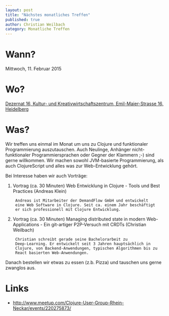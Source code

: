 ```yaml
---
layout: post
title: "Nächstes monatliches Treffen"
published: true
author: Christian Weilbach
category: Monatliche Treffen
---
```


# Wann?

Mittwoch, 11. Februar 2015

# Wo?

[Dezernat 16, Kultur- und Kreativwirtschaftszentrum, Emil-Maier-Strasse 16, Heidelberg](http://maps.google.com/maps?f=q&hl=en&q=Emil-Maier-Strasse+16%2C+Heidelberg%2C+de)

# Was?

Wir treffen uns einmal im Monat um uns zu Clojure und funktionaler
Programmierung auszutauschen. Auch Neulinge, Anhänger
nicht-funktionaler Programmiersprachen oder Gegner der Klammern ;-)
sind gerne willkommen. Wir machen sowohl JVM-basierte Programmierung,
als auch ClojureScript und alles was zur Web-Entwicklung gehört.

Bei Interesse haben wir auch Vorträge:

1. Vortrag (ca. 30 Minuten)
   Web Entwicklung in Clojure - Tools und Best Practices (Andreas Klein)

        Andreas ist Mitarbeiter der DemandFlow GmbH und entwickelt
        eine Web Software in Clojure. Seit ca. einem Jahr beschäftigt
        er sich professionell mit Clojure Entwicklung.

2. Vortrag (ca. 30 Minuten)
   Managing distributed state in modern Web-Applications - Ein git-artiger P2P-Versuch mit CRDTs (Christian Weilbach)

        Christian schreibt gerade seine Bachelorarbeit zu
        Deep-Learning. Er entwickelt seit 3 Jahren hauptsächlich in
        Clojure, von Backend-Anwendungen, typischen Algorithmen bis zu
        React basierten Web-Anwendungen.


Danach bestellen wir etwas zu essen (z.b. Pizza) und tauschen uns
gerne zwanglos aus.

# Links

- <http://www.meetup.com/Clojure-User-Group-Rhein-Neckar/events/220275873/>
